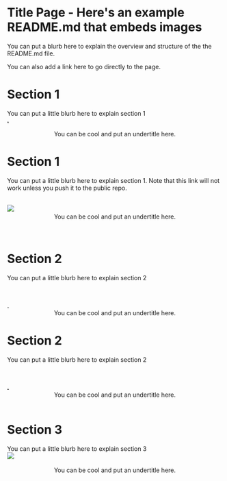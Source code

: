 # Title Page - Here's an example README.md that embeds images

You can put a blurb here to explain the overview and structure of the the README.md file.

You can also add a link here to go directly to the page.

# Section 1

You can put a little blurb here to explain section 1
<br>
<img src="./img025.jpeg" width=4in><center>You can be cool and put an undertitle here.</center></img>

# Section 1

You can put a little blurb here to explain section 1.
Note that this link will not work unless you push it to the public repo.

<br>
<img src="img050.jpeg" width=4in>
<center>You can be cool and put an undertitle here.</center>
</img>
<br>
<br>

# Section 2
You can put a little blurb here to explain section 2

<br>
<br>
<img src="./img052.jpeg" width=4in>
<center>You can be cool and put an undertitle here.</center>
</img>

# Section 2

You can put a little blurb here to explain section 2

<br>
<br>
<img src="./img053.jpeg" width=4in>
<center>You can be cool and put an undertitle here.</center>
</img>
<br>

# Section 3

You can put a little blurb here to explain section 3
<br>
<img src="./IMG_1661.JPG" width=4in>
<center>You can be cool and put an undertitle here.</center>
</img>
